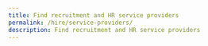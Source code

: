 ```yaml
---
title: Find recruitment and HR service providers
permalink: /hire/service-providers/
description: Find recruitment and HR service providers
---
```

